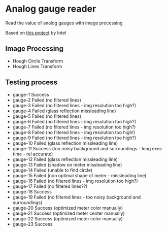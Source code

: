 # Analog gauge reader

Read the value of analog gauges with image processing

Based on [this project](https://github.com/intel-iot-devkit/python-cv-samples/tree/master/examples/analog-gauge-reader) by Intel 

## Image Processing

- Hough Circle Transform
- Hough Lines Transform

## Testing process

- gauge-1     Success
- gauge-2     Failed (no filtered lines)
- gauge-3     Failed (no filtered lines - img resolution too high?)
- gauge-4     Failed (glass reflection missleading line)
- gauge-5     Failed (no filtered lines)
- gauge-6     Failed (no filtered lines - img resolution too high?)
- gauge-7     Failed (no filtered lines - img resolution too high?)
- gauge-8     Failed (no filtered lines - img resolution too high!)
- gauge-9     Failed (no filtered lines - img resolution too high?)
- gauge-10    Failed (glass reflection missleading line)
- gauge-11    Success (too noisy background and surroundings - long exec time - rel accurate)
- gauge-12    Failed (glass reflection missleading line)
- gauge-13    Failed (shadow on meter missleading line)
- gauge-14    Failed (unable to find circle)
- gauge-15    Failed (non optimal shape of meter - missleading line)
- gauge-16    Failed (no filtered lines - img resolution too high?)
- gauge-17    Failed (no filtered lines??)
- gauge-18    Success
- gauge-19    Failed (no filtered lines - too noisy background and surroundings)
- gauge-20    Success (optimized meter color manually)
- gauge-21    Success (optimized meter center manually)
- gauge-22    Success (optimized meter color manually)
- gauge-23    Success
